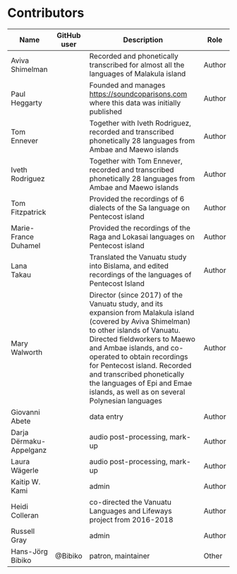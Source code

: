 # Contributors

Name               | GitHub user     | Description                          | Role
---                | ---             | ---                                  | ---
Aviva Shimelman |  | Recorded and phonetically transcribed for almost all the languages of Malakula island | Author
Paul Heggarty |  | Founded and manages https://soundcoparisons.com where this data was initially published | Author
Tom Ennever |  | Together with Iveth Rodriguez, recorded and transcribed phonetically 28 languages from Ambae and Maewo islands | Author
Iveth Rodriguez |  | Together with Tom Ennever, recorded and transcribed phonetically 28 languages from Ambae and Maewo islands | Author
Tom Fitzpatrick |  | Provided the recordings of 6 dialects of the Sa language on Pentecost island | Author
Marie-France Duhamel |  | Provided the recordings of the Raga and Lokasai languages on Pentecost island | Author
Lana Takau |  | Translated the Vanuatu study into Bislama, and edited recordings of the languages of Pentecost Island | Author
Mary Walworth |  | Director (since 2017) of the Vanuatu study, and its expansion from Malakula island (covered by Aviva Shimelman) to other islands of Vanuatu. Directed fieldworkers to Maewo and Ambae islands, and co-operated to obtain recordings for Pentecost island. Recorded and transcribed phonetically the languages of Epi and Emae islands, as well as on several Polynesian languages | Author
Giovanni Abete |  | data entry | Author
Darja Dërmaku-Appelganz |  | audio post-processing, mark-up | Author
Laura Wägerle |  | audio post-processing, mark-up | Author
Kaitip W. Kami |  | admin | Author
Heidi Colleran |  | co-directed the Vanuatu Languages and Lifeways project from 2016-2018 | Author
Russell Gray |  | admin | Author
Hans-Jörg Bibiko | @Bibiko | patron, maintainer | Other
